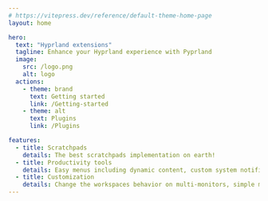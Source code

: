 ```yaml
---
# https://vitepress.dev/reference/default-theme-home-page
layout: home

hero:
  text: "Hyprland extensions"
  tagline: Enhance your Hyprland experience with Pyprland
  image:
    src: /logo.png
    alt: logo
  actions:
    - theme: brand
      text: Getting started
      link: /Getting-started
    - theme: alt
      text: Plugins
      link: /Plugins

features:
  - title: Scratchpads
    details: The best scratchpads implementation on earth!
  - title: Productivity tools
    details: Easy menus including dynamic content, custom system notifications and other handy tool
  - title: Customization
    details: Change the workspaces behavior on multi-monitors, simple monitor layout and settings
---
```


